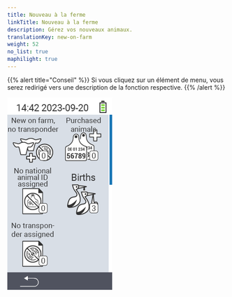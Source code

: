 ```yaml
---
title: Nouveau à la ferme
linkTitle: Nouveau à la ferme
description: Gérez vos nouveaux animaux.
translationKey: new-on-farm
weight: 52
no_list: true
maphilight: true
---
```

{{% alert title="Conseil" %}}
Si vous cliquez sur un élément de menu, vous serez redirigé vers une description de la fonction respective.
{{% /alert %}}

<img src="images/newonfarm.png" alt="VitalControl Nouveau à la ferme" title="Nouveau à la ferme" usemap="#workmap" class="maphilight" />

<map name="workmap">
  <area shape="rect" coords="3,40,116,160" alt="Nouveau à la ferme, sans transpondeur" title="Ici vous attribuez un transpondeur aux nouveaux animaux sans transpondeur&#10;Clic de souris : ouvrir la documentation" href="/fr/docs/new-on-farm/new-no-transponder/">
  <area shape="rect" coords="3,160,116,280" alt="Aucun identifiant national d'animal attribué" title="Ici vous pouvez voir tous les animaux auxquels aucun identifiant national d'animal n'a encore été attribué et leur attribuer un identifiant national d'animal&#10;Clic de souris : ouvrir la documentation" href="/fr/docs/new-on-farm/no-national-animal-id-assigned/">
  <area shape="rect" coords="3,280,116,399" alt="Aucun transpondeur attribué" title="Ici vous pouvez voir tous les animaux auxquels aucun transpondeur n'a encore été attribué et leur attribuer un transpondeur&#10;Clic de souris : ouvrir la documentation" href="/fr/docs/new-on-farm/no-transponder-assigned/">

  <area shape="rect" coords="116,40,230,160" alt="Animaux achetés" title="Ici vous pouvez voir vos achats actuels et exporter les données&#10;Clic de souris : ouvrir la documentation" href="/fr/docs/new-on-farm/purchased-animals/">
  <area shape="rect" coords="116,160,230,280" alt="Naissances" title="Ici vous pouvez voir vos naissances et créer un fichier d'exportation&#10;Clic de souris : ouvrir la documentation" href="/fr/docs/new-on-farm/births/">
  <area shape="rect" coords="1,401,100,439" alt="Retour" title="Revenir d'un niveau&#10;Clic de souris : à la documentation" href="/fr/docs/menu/mainmenu/">
</map>
